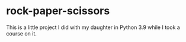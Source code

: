# rock-paper-scissors
This is a little project I did with my daughter in Python 3.9 while I took a course on it. 
